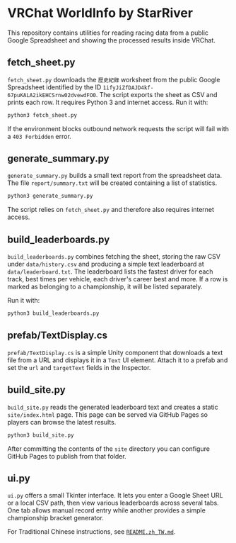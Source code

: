 # VRChat WorldInfo by StarRiver

This repository contains utilities for reading racing data from a public
Google Spreadsheet and showing the processed results inside VRChat.

## fetch_sheet.py

`fetch_sheet.py` downloads the `歷史紀錄` worksheet from the public Google
Spreadsheet identified by the ID `1ifyJiZfDAJD4kf-67puKALA2ikEHCSrnw02dvewdFO0`.
The script exports the sheet as CSV and prints each row. It requires Python 3 and
internet access. Run it with:

```bash
python3 fetch_sheet.py
```

If the environment blocks outbound network requests the script will fail with a
`403 Forbidden` error.

## generate_summary.py

`generate_summary.py` builds a small text report from the spreadsheet data.
The file `report/summary.txt` will be created containing a list of statistics.

```bash
python3 generate_summary.py
```

The script relies on `fetch_sheet.py` and therefore also requires internet
access.

## build_leaderboards.py

`build_leaderboards.py` combines fetching the sheet, storing the raw CSV under
`data/history.csv` and producing a simple text leaderboard at
`data/leaderboard.txt`. The leaderboard lists the fastest driver for each
track, best times per vehicle, each driver's career best and more. If a row is
marked as belonging to a championship, it will be listed separately.

Run it with:

```bash
python3 build_leaderboards.py
```

## prefab/TextDisplay.cs

`prefab/TextDisplay.cs` is a simple Unity component that downloads a text file
from a URL and displays it in a `Text` UI element. Attach it to a prefab and set
the `url` and `targetText` fields in the Inspector.

## build_site.py

`build_site.py` reads the generated leaderboard text and creates a static
`site/index.html` page. This page can be served via GitHub Pages so players can
browse the latest results.

```bash
python3 build_site.py
```

After committing the contents of the `site` directory you can configure GitHub
Pages to publish from that folder.

## ui.py

`ui.py` offers a small Tkinter interface. It lets you enter a Google Sheet URL
or a local CSV path, then view various leaderboards across several tabs. One tab
allows manual record entry while another provides a simple championship bracket
generator.

For Traditional Chinese instructions, see
[`README.zh_TW.md`](README.zh_TW.md).
